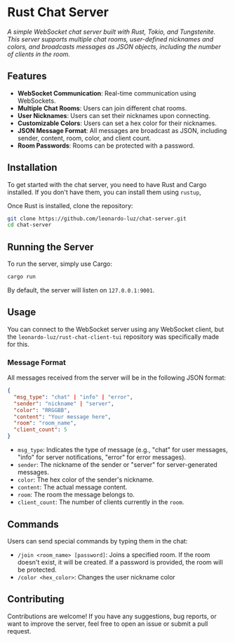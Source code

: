 # Rust Chat Server

*A simple WebSocket chat server built with Rust, Tokio, and Tungstenite. This server supports multiple chat rooms, user-defined nicknames and colors, and broadcasts messages as JSON objects, including the number of clients in the room.*

## Features

*   **WebSocket Communication**: Real-time communication using WebSockets.
*   **Multiple Chat Rooms**: Users can join different chat rooms.
*   **User Nicknames**: Users can set their nicknames upon connecting.
*   **Customizable Colors**: Users can set a hex color for their nicknames.
*   **JSON Message Format**: All messages are broadcast as JSON, including sender, content, room, color, and client count.
*   **Room Passwords**: Rooms can be protected with a password.

## Installation

To get started with the chat server, you need to have Rust and Cargo installed. If you don't have them, you can install them using `rustup`,

Once Rust is installed, clone the repository:

```bash
git clone https://github.com/leonardo-luz/chat-server.git
cd chat-server
```

## Running the Server

To run the server, simply use Cargo:

```bash
cargo run
```

By default, the server will listen on `127.0.0.1:9001`.

## Usage

You can connect to the WebSocket server using any WebSocket client, but the `leonardo-luz/rust-chat-client-tui` repository was specifically made for this.

### Message Format

All messages received from the server will be in the following JSON format:

```json
{
  "msg_type": "chat" | "info" | "error",
  "sender": "nickname" | "server",
  "color": "RRGGBB",
  "content": "Your message here",
  "room": "room_name",
  "client_count": 5
}
```

*   `msg_type`: Indicates the type of message (e.g., "chat" for user messages, "info" for server notifications, "error" for error messages).
*   `sender`: The nickname of the sender or "server" for server-generated messages.
*   `color`: The hex color of the sender's nickname.
*   `content`: The actual message content.
*   `room`: The room the message belongs to.
*   `client_count`: The number of clients currently in the `room`.

## Commands

Users can send special commands by typing them in the chat:

* `/join <room_name> [password]`: Joins a specified room. If the room doesn't exist, it will be created. If a password is provided, the room will be protected.
* `/color <hex_color>`: Changes the user nickname color

## Contributing

Contributions are welcome! If you have any suggestions, bug reports, or want to improve the server, feel free to open an issue or submit a pull request.

